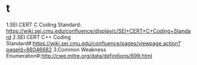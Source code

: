 # t

1.SEI CERT C Coding Standard: https://wiki.sei.cmu.edu/confluence/display/c/SEI+CERT+C+Coding+Standard
2.SEI CERT C++ Coding Standard#:https://wiki.sei.cmu.edu/confluence/pages/viewpage.action?pageId=88046682
3.Common Weakness Enumeration#:http://cwe.mitre.org/data/definitions/699.html
